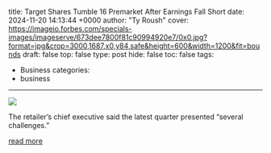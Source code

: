 title: Target Shares Tumble 16 Premarket After Earnings Fall Short
date: 2024-11-20 14:13:44 +0000
author: "Ty Roush"
cover: https://imageio.forbes.com/specials-images/imageserve/673dee7800f81c90994920e7/0x0.jpg?format=jpg&crop=3000,1687,x0,y84,safe&height=600&width=1200&fit=bounds
draft: false
top: false
type: post
hide: false
toc: false
tags:
  - Business
categories:
  - business
---

![](https://imageio.forbes.com/specials-images/imageserve/673dee7800f81c90994920e7/0x0.jpg?format=jpg&crop=3000,1687,x0,y84,safe&height=600&width=1200&fit=bounds)

The retailer’s chief executive said the latest quarter presented “several challenges.”

[read more](https://www.forbes.com/sites/tylerroush/2024/11/20/target-shares-tumble-16-premarket-after-earnings-fall-short/)
